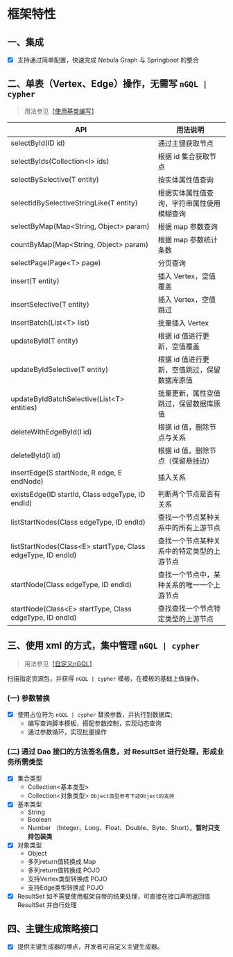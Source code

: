 # 框架特性

## 一、集成

- [x] 支持通过简单配置，快速完成 Nebula Graph 与 Springboot 的整合

## 二、单表（Vertex、Edge）操作，无需写  `nGQL | cypher`
>
> 用法参见【[使用基类编写](../dev-example/dao-basic)】  

API | 用法说明
--|--
selectById(ID id) | 通过主键获取节点
selectByIds(Collection<I\> ids) | 根据 id 集合获取节点
selectBySelective(T entity) | 按实体属性值查询
selectIdBySelectiveStringLike(T entity) | 根据实体属性值查询，字符串属性使用模糊查询
selectByMap(Map<String, Object\> param) | 根据 map 参数查询
countByMap(Map<String, Object\> param) | 根据 map 参数统计条数
selectPage(Page<T\> page) | 分页查询
insert(T entity) | 插入 Vertex，空值覆盖
insertSelective(T entity) | 插入 Vertex，空值跳过
insertBatch(List<T\> list) | 批量插入 Vertex
updateById(T entity) | 根据 id 值进行更新，空值覆盖
updateByIdSelective(T entity) | 根据 id 值进行更新，空值跳过，保留数据库原值
updateByIdBatchSelective(List<T\> entities) | 批量更新，属性空值跳过，保留数据库原值
deleteWithEdgeById(I id) | 根据 id 值，删除节点与关系
deleteById(I id) | 根据 id 值，删除节点（保留悬挂边）
insertEdge(S startNode, R edge, E endNode) | 插入关系
existsEdge(ID startId, Class edgeType, ID endId) | 判断两个节点是否有关系
listStartNodes(Class edgeType, ID endId) | 查找一个节点某种关系中的所有上游节点
listStartNodes(Class<E\> startType, Class edgeType, ID endId) | 查找一个节点某种关系中的特定类型的上游节点
startNode(Class edgeType, ID endId) | 查找一个节点中，某种关系的唯一一个上游节点
startNode(Class<E\> startType, Class edgeType, ID endId) | 查找查找一个节点特定类型的上游节点

## 三、使用 xml 的方式，集中管理  `nGQL | cypher`
>
> 用法参见【[自定义nGQL](../dev-example/custom-crud)】  

扫描指定资源包，并获得 `nGQL | cypher` 模板，在模板的基础上做操作。

### (一) 参数替换

- [x] 使用占位符为 `nGQL | cypher` 替换参数，并执行到数据库;
  - 编写查询脚本模板，搭配参数控制，实现动态查询
  - 通过参数循环，实现批量操作

### (二) 通过 Dao 接口的方法签名信息，对 ResultSet 进行处理，形成业务所需类型

- [x] 集合类型
  - Collection<基本类型>
  - Collection<对象类型> `Object类型参考下述Object的支持`
- [x] 基本类型
  - String
  - Boolean
  - Number （Integer、Long、Float、Double、Byte、Short）。**暂时只支持包装类**
- [x] 对象类型
  - Object
  - 多列return值转换成 Map
  - 多列return值转换成 POJO
  - 支持Vertex类型转换成 POJO
  - 支持Edge类型转换成 POJO
- [x] ResultSet 如不需要使用框架自带的结果处理，可直接在接口声明返回值 ResultSet 并自行处理

## 四、主键生成策略接口

- [x] 提供主键生成器的埋点，开发者可自定义主键生成器。

